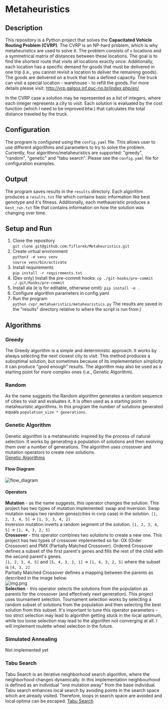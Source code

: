 # Metaheuristics

## Description
This repository is a Python project that solves the **Capacitated Vehicle Routing Problem (CVRP)**.
The CVRP is an NP-hard problem, which is why metaheuristics are used to solve it.
The problem consists of `n` locations and a symmetrical matrix of distances between these locations.
The goal is to find the shortest route that visits all locations exactly once.
Additionally, each location has a specific demand for goods that must be delivered in one trip (i.e., you cannot revisit a location to deliver the remaining goods).
The goods are delivered on a truck that has a defined capacity. The truck can visit a special location - warehouse - to refill the goods.
For more details please visit: http://vrp.galgos.inf.puc-rio.br/index.php/en/

In the CVRP case a solution may be represented as a list of integers, where each integer represents a city to visit. Each solution is evaluated by the cost function (which I need to be improved btw.) that calculates the total distance traveled by the truck.

## Configuration
The program is configured using the `config.yaml` file. This allows user to use different algorithms and parameters to try to solve the problem.
Currently, four algorithms/metaheuristics are supported: "greedy", "random", "genetic" and "tabu search". Please see the `config.yaml` file for configuration examples.

## Output
The program saves results in the `results` directory. Each algorithm produces a `results.txt` file which contains basic information like best genotype and it's fitness. 
Additionally, each methaueristic produces a `best_run.txt` file that contains information on how the solution was changing over time.

## Setup and Run
1. Clone the repository  
`git clone git@github.com:fiflorek/Metaheuristics.git`
2. Create virtual environment  
`python3 -m venv venv`  
`source venv/bin/activate`
3. Install requirements  
`pip install -r requirements.txt`
4. (Dev only) Install the pre-commit hooks:
`cp ./git-hooks/pre-commit ./.git/hooks/pre-commit`  
5. Install ala (e is for editable, otherwise omit):
`pip install -e .`
6. Configure algorithm parameters in config.yaml
7. Run the program  
`python cvpr_metahueristics/metaheuristics.py`
The results are saved in the "results" directory relative to where the script is run from.)

## Algorithms
### Greedy
The Greedy algorithm is a simple and deterministic approach. It works by always selecting the next closest city to visit. This method produces a suboptimal solution, but sometimes because of its implementation simplicity it can produce "good enough" results.
The algorithm may also be used as a starting point for more complex ones (i.e., Genetic Algorithm).
### Random
As the name suggests the Random algorithm generates a random sequence of cities to visit and evaluates it. It is often used as a starting point to metaheuristic algorithms. 
In this program the number of solutions generated equals `population_size * generations`.
### Genetic Algorithm
Genetic algorithm is a metaheuristic inspired by the process of natural selection. It works by generating a population of solutions and then evolving them over a number of generations. The algorithm uses crossover and mutation operators to create new solutions.  
[Genetic Algorithms](https://www.geeksforgeeks.org/genetic-algorithms/)  
#### Flow Diagram  
![flow_diagram](https://github.com/user-attachments/assets/e3b84eb7-8fa0-489e-9702-ddb6ff0e075f)
#### Operators
**Mutation** - as the name suggests, this operator changes the solution. This project has two types of mutation implemented: swap and inversion.
Swap mutation swaps two random genes(cities in cvrp case) in the solution. ```[1, 2, 3, 4, 5]``` -> ```[1, 5, 3, 4, 2]```  
Inversion mutation inverts a random segment of the solution.  ```[1, 2, 3, 4, 5]``` -> ```[1, 4, 3, 2, 5]```  
**Crossover** - this operator combines two solutions to create a new one. This project has two types of crossover implemented so far: OX (Order Crossover) and PMX (Partially Matched Crossover).
Ordered Crossover defines a subset of the first parent's genes and fills the rest of the child with the second parent's genes.  
```[1, 2, 3, 4, 5]``` and ```[5, 4, 3, 2, 1]``` -> ```[1, 4, 3, 2, 5]``` where the subset is ```[4, 3, 2]```  
Partially Matched Crossover defines a mapping between the parents as described in the image below.  
![img.png](img.png)  
**Selection** - this operator selects the solutions from the population as parents for the crossover (and effectively next generation). This project uses tournament selection.
Tournament selection works by selecting a random subset of solutions from the population and then selecting the best solution from this subset. It's important to tune this operator parameters - too strict selection may lead to algorithm getting stuck in the local optimum, while too loose selection may lead to the algorithm not converging at all.
I will implement roulette wheel selection in the future.
### Simulated Annealing
Not implemented yet
### Tabu Search
Tabu Search is an iterative neighborhood search algorithm, where the neighborhood changes dynamically. In this implementation neighbourhood is defined as an individual "one mutation away" from the base individual. Tabu search enhances local search by avoiding points in the search space which are already visited. Therefore, loops in search space are avoided and local optima can be escaped. 
[Tabu Search](https://www.geeksforgeeks.org/what-is-tabu-search/)

